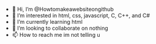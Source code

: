 - 👋 Hi, I’m @Howtomakeawebsiteongithub
- 👀 I’m interested in html, css, javascript, C, C++, and C#
- 🌱 I’m currently learning html
- 💞️ I’m looking to collaborate on nothing
- 📫 How to reach me im not telling u

<!---
Howtomakeawebsiteongithub/Howtomakeawebsiteongithub is a ✨ special ✨ repository because its `README.md` (this file) appears on your GitHub profile.
You can click the Preview link to take a look at your changes.
--->
